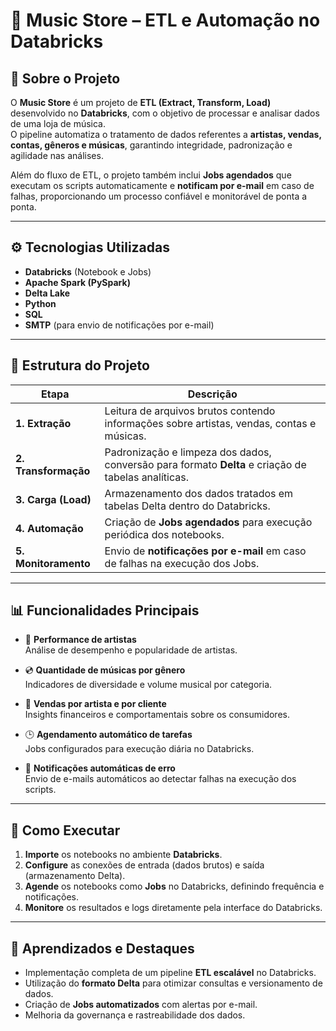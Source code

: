 # 🎵 Music Store – ETL e Automação no Databricks

## 📖 Sobre o Projeto  
O **Music Store** é um projeto de **ETL (Extract, Transform, Load)** desenvolvido no **Databricks**, com o objetivo de processar e analisar dados de uma loja de música.  
O pipeline automatiza o tratamento de dados referentes a **artistas, vendas, contas, gêneros e músicas**, garantindo integridade, padronização e agilidade nas análises.  

Além do fluxo de ETL, o projeto também inclui **Jobs agendados** que executam os scripts automaticamente e **notificam por e-mail** em caso de falhas, proporcionando um processo confiável e monitorável de ponta a ponta.

---

## ⚙️ Tecnologias Utilizadas
- **Databricks** (Notebook e Jobs)
- **Apache Spark (PySpark)**
- **Delta Lake**
- **Python**
- **SQL**
- **SMTP** (para envio de notificações por e-mail)

---

## 🧩 Estrutura do Projeto

| Etapa | Descrição |
|-------|------------|
| **1. Extração** | Leitura de arquivos brutos contendo informações sobre artistas, vendas, contas e músicas. |
| **2. Transformação** | Padronização e limpeza dos dados, conversão para formato **Delta** e criação de tabelas analíticas. |
| **3. Carga (Load)** | Armazenamento dos dados tratados em tabelas Delta dentro do Databricks. |
| **4. Automação** | Criação de **Jobs agendados** para execução periódica dos notebooks. |
| **5. Monitoramento** | Envio de **notificações por e-mail** em caso de falhas na execução dos Jobs. |

---

## 📊 Funcionalidades Principais

- 🎤 **Performance de artistas**  
  Análise de desempenho e popularidade de artistas.  

- 💿 **Quantidade de músicas por gênero**  
  Indicadores de diversidade e volume musical por categoria.  

- 🧾 **Vendas por artista e por cliente**  
  Insights financeiros e comportamentais sobre os consumidores.  

- 🕒 **Agendamento automático de tarefas**  
  Jobs configurados para execução diária no Databricks.  

- 📧 **Notificações automáticas de erro**  
  Envio de e-mails automáticos ao detectar falhas na execução dos scripts.

---

## 🚀 Como Executar

1. **Importe** os notebooks no ambiente **Databricks**.  
2. **Configure** as conexões de entrada (dados brutos) e saída (armazenamento Delta).  
3. **Agende** os notebooks como **Jobs** no Databricks, definindo frequência e notificações.  
4. **Monitore** os resultados e logs diretamente pela interface do Databricks.  

---

## 🧠 Aprendizados e Destaques

- Implementação completa de um pipeline **ETL escalável** no Databricks.  
- Utilização do **formato Delta** para otimizar consultas e versionamento de dados.  
- Criação de **Jobs automatizados** com alertas por e-mail.  
- Melhoria da governança e rastreabilidade dos dados.

